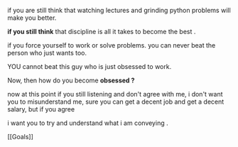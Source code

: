 if you are still think that watching lectures and grinding python problems
will make you better.

**if you still think** that discipline is all it takes to become the best .

if you force yourself to work or solve problems.
you can never beat the person who just wants too.

YOU cannot beat this guy who is just obsessed to work.

Now, then how do you become **obsessed ?**

now at this point if you still listening and don't agree with me, i don't want you to misunderstand me, sure you can get a decent job and get a decent salary, but if you agree  

i want you to try and understand what i am conveying .


[[Goals]]
